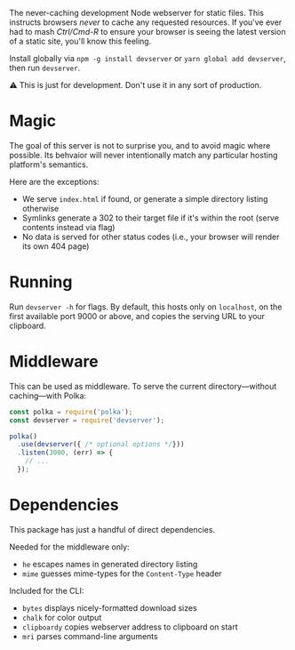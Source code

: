 The never-caching development Node webserver for static files.
This instructs browsers _never_ to cache any requested resources.
If you've ever had to mash _Ctrl/Cmd-R_ to ensure your browser is seeing the latest version of a static site, you'll know this feeling.

Install globally via `npm -g install devserver` or `yarn global add devserver`, then run `devserver`.

⚠️ This is just for development.
Don't use it in any sort of production.

# Magic

The goal of this server is not to surprise you, and to avoid magic where possible.
Its behvaior will never intentionally match any particular hosting platform's semantics.

Here are the exceptions:

* We serve `index.html` if found, or generate a simple directory listing otherwise
* Symlinks generate a 302 to their target file if it's within the root (serve contents instead via flag)
* No data is served for other status codes (i.e., your browser will render its own 404 page)

# Running

Run `devserver -h` for flags.
By default, this hosts only on `localhost`, on the first available port 9000 or above, and copies the serving URL to your clipboard.

# Middleware

This can be used as middleware. To serve the current directory—without caching—with Polka:

```js
const polka = require('polka');
const devserver = require('devserver');

polka()
  .use(devserver({ /* optional options */}))
  .listen(3000, (err) => {
    // ...
  });
```

# Dependencies

This package has just a handful of direct dependencies.

Needed for the middleware only:

* `he` escapes names in generated directory listing
* `mime` guesses mime-types for the `Content-Type` header

Included for the CLI:

* `bytes` displays nicely-formatted download sizes
* `chalk` for color output
* `clipboardy` copies webserver address to clipboard on start
* `mri` parses command-line arguments
